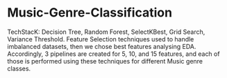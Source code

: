 # Music-Genre-Classification
TechStacK: Decision Tree, Random Forest, SelectKBest, Grid Search, Variance Threshold. Feature Selection techniques used to handle imbalanced datasets, then we chose best features analysing EDA. Accordingly, 3 pipelines are created for 5, 10, and 15 features, and each of those is performed using these techniques for different Music genre classes.
